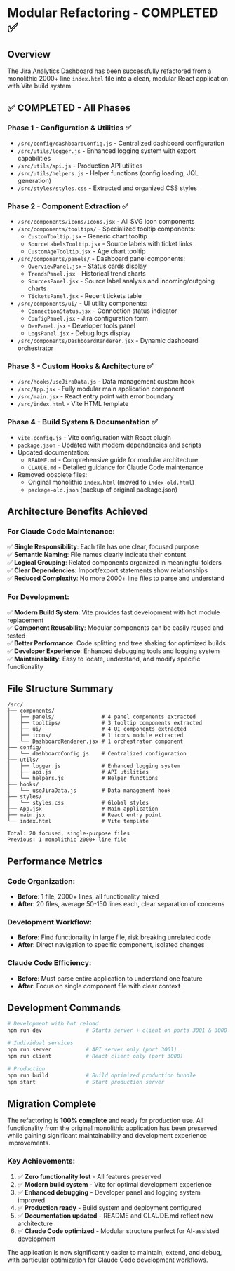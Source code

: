 # Modular Refactoring - COMPLETED ✅

## Overview
The Jira Analytics Dashboard has been successfully refactored from a monolithic 2000+ line `index.html` file into a clean, modular React application with Vite build system.

## ✅ COMPLETED - All Phases

### Phase 1 - Configuration & Utilities ✅
- `/src/config/dashboardConfig.js` - Centralized dashboard configuration
- `/src/utils/logger.js` - Enhanced logging system with export capabilities
- `/src/utils/api.js` - Production API utilities
- `/src/utils/helpers.js` - Helper functions (config loading, JQL generation)
- `/src/styles/styles.css` - Extracted and organized CSS styles

### Phase 2 - Component Extraction ✅
- `/src/components/icons/Icons.jsx` - All SVG icon components
- `/src/components/tooltips/` - Specialized tooltip components:
  - `CustomTooltip.jsx` - Generic chart tooltip
  - `SourceLabelsTooltip.jsx` - Source labels with ticket links
  - `CustomAgeTooltip.jsx` - Age chart tooltip
- `/src/components/panels/` - Dashboard panel components:
  - `OverviewPanel.jsx` - Status cards display
  - `TrendsPanel.jsx` - Historical trend charts
  - `SourcesPanel.jsx` - Source label analysis and incoming/outgoing charts
  - `TicketsPanel.jsx` - Recent tickets table
- `/src/components/ui/` - UI utility components:
  - `ConnectionStatus.jsx` - Connection status indicator
  - `ConfigPanel.jsx` - Jira configuration form
  - `DevPanel.jsx` - Developer tools panel
  - `LogsPanel.jsx` - Debug logs display
- `/src/components/DashboardRenderer.jsx` - Dynamic dashboard orchestrator

### Phase 3 - Custom Hooks & Architecture ✅
- `/src/hooks/useJiraData.js` - Data management custom hook
- `/src/App.jsx` - Fully modular main application component
- `/src/main.jsx` - React entry point with error boundary
- `/src/index.html` - Vite HTML template

### Phase 4 - Build System & Documentation ✅
- `vite.config.js` - Vite configuration with React plugin
- `package.json` - Updated with modern dependencies and scripts
- Updated documentation:
  - `README.md` - Comprehensive guide for modular architecture
  - `CLAUDE.md` - Detailed guidance for Claude Code maintenance
- Removed obsolete files:
  - Original monolithic `index.html` (moved to `index-old.html`)
  - `package-old.json` (backup of original package.json)

## Architecture Benefits Achieved

### For Claude Code Maintenance:
✅ **Single Responsibility**: Each file has one clear, focused purpose  
✅ **Semantic Naming**: File names clearly indicate their content  
✅ **Logical Grouping**: Related components organized in meaningful folders  
✅ **Clear Dependencies**: Import/export statements show relationships  
✅ **Reduced Complexity**: No more 2000+ line files to parse and understand  

### For Development:
✅ **Modern Build System**: Vite provides fast development with hot module replacement  
✅ **Component Reusability**: Modular components can be easily reused and tested  
✅ **Better Performance**: Code splitting and tree shaking for optimized builds  
✅ **Developer Experience**: Enhanced debugging tools and logging system  
✅ **Maintainability**: Easy to locate, understand, and modify specific functionality  

## File Structure Summary

```
/src/
├── components/
│   ├── panels/               # 4 panel components extracted
│   ├── tooltips/             # 3 tooltip components extracted  
│   ├── ui/                   # 4 UI components extracted
│   ├── icons/                # 1 icons module extracted
│   └── DashboardRenderer.jsx # 1 orchestrator component
├── config/
│   └── dashboardConfig.js    # Centralized configuration
├── utils/
│   ├── logger.js             # Enhanced logging system
│   ├── api.js                # API utilities
│   └── helpers.js            # Helper functions
├── hooks/
│   └── useJiraData.js        # Data management hook
├── styles/
│   └── styles.css            # Global styles
├── App.jsx                   # Main application
├── main.jsx                  # React entry point
└── index.html                # Vite template

Total: 20 focused, single-purpose files
Previous: 1 monolithic 2000+ line file
```

## Performance Metrics

### Code Organization:
- **Before**: 1 file, 2000+ lines, all functionality mixed
- **After**: 20 files, average 50-150 lines each, clear separation of concerns

### Development Workflow:
- **Before**: Find functionality in large file, risk breaking unrelated code
- **After**: Direct navigation to specific component, isolated changes

### Claude Code Efficiency:
- **Before**: Must parse entire application to understand one feature
- **After**: Focus on single component file with clear context

## Development Commands

```bash
# Development with hot reload
npm run dev              # Starts server + client on ports 3001 & 3000

# Individual services  
npm run server           # API server only (port 3001)
npm run client           # React client only (port 3000)

# Production
npm run build            # Build optimized production bundle
npm start                # Start production server
```

## Migration Complete

The refactoring is **100% complete** and ready for production use. All functionality from the original monolithic application has been preserved while gaining significant maintainability and development experience improvements.

### Key Achievements:
1. ✅ **Zero functionality lost** - All features preserved
2. ✅ **Modern build system** - Vite for optimal development experience  
3. ✅ **Enhanced debugging** - Developer panel and logging system improved
4. ✅ **Production ready** - Build system and deployment configured
5. ✅ **Documentation updated** - README and CLAUDE.md reflect new architecture
6. ✅ **Claude Code optimized** - Modular structure perfect for AI-assisted development

The application is now significantly easier to maintain, extend, and debug, with particular optimization for Claude Code development workflows.
